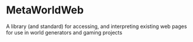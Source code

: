 # MetaWorldWeb
A library (and standard) for accessing, and interpreting existing web pages for use in world generators and gaming projects
